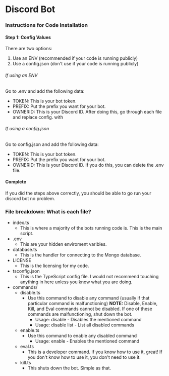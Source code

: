 # Discord Bot

### Instructions for Code Installation


#### Step 1: Config Values
There are two options:
1. Use an ENV (recommended if your code is running publicly)
2. Use a config.json (don't use if your code is running publicly)

###### If using an ENV
Go to .env and add the following data:
 - TOKEN: This is your bot token.
 - PREFIX: Put the prefix you want for your bot.
 - OWNERID: This is your Discord ID.
After doing this, go through each file and replace config.<VALUE> with
###### If using a config.json
Go to config.json and add the following data:
 - TOKEN: This is your bot token.
 - PREFIX: Put the prefix you want for your bot.
 - OWNERID: This is your Discord ID.
If you do this, you can delete the .env file.

#### Complete
If you did the steps above correctly, you should be able to go run your discord bot no problem.

### File breakdown: What is each file?
 - index.ts
    - This is where a majority of the bots running code is. This is the main script.
 - .env
    - This are your hidden enviroment varibles.
 - database.ts
    - This is the handler for connecting to the Mongo database.
 - LICENSE
    - This is the licensing for my code.
 - tsconfig.json
    - This is the TypeScript config file. I would not recommend touching anything in here unless you know what you are doing.
 - commands/
    - disable.ts
       - Use this command to disable any command (usually if that particular command is malfunctioning)
         **NOTE:** Disable, Enable, Kill, and Eval commands cannot be disabled. If one of these commands are malfunctioning, shut down the bot.
          - Usage: disable <command name> - Disables the mentioned command
          - Usage: disable list - List all disabled commands
    - enable.ts
       - Use this command to enable any  disabled command
          - Usage: enable <command name> - Enables the mentioned command
    - eval.ts
       - This is a developer command. If you know how to use it, great! If you don't know how to use it, you don't need to use it.
    - kill.ts
       - This shuts down the bot. Simple as that.
